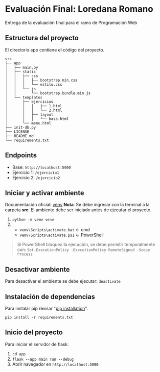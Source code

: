 # Evaluación Final: Loredana Romano
Entrega de la evaluación final para el ramo de Programación Web

## Estructura del proyecto

El directorio app contiene el código del proyecto.

```
src
├── app
│   ├── main.py
│   ├── static
│   │   ├── css
│   │   │   ├── bootstrap.min.css
│   │   │   └── estilo.css
│   │   └── js
│   │       └── bootstrap.bundle.min.js
│   └── templates
│       ├── ejercicios
│       │   │   ├── 1.html
│       │   │   └── 2.html
│       │   ├── layout
│       │   │   └── base.html
│       └── menu.html
├── init-db.py
├── LICENSE
├── README.md
└── requirements.txt
```

## Endpoints
- Base: `http://localhost:5000`
- Ejercicio 1: `/ejercicio1`
- Ejercicio 2: `/ejercicio2`

## Iniciar y activar ambiente
Documentación oficial: [venv](https://docs.python.org/3/library/venv.html)
**Nota**: Se debe ingresar con la terminal a la carpeta **src**.
El ambiente debe ser iniciado antes de ejecutar el proyecto.
1. `python -m venv venv`
2.
    - `venv\Scripts\activate.bat` <- cmd
    - `venv\Scripts\activate.ps1` <- PowerShell

> Si PowerShell bloquea la ejecución, se debe permitir temporalmente con:
`Set-ExecutionPolicy -ExecutionPolicy RemoteSigned -Scope Process`

## Desactivar ambiente
Para desactivar el ambiente se debe ejecutar: `deactivate`

## Instalación de dependencias
Para instalar pip revisar "[pip installation](https://pip.pypa.io/en/stable/installation/#installation)".

`pip install -r requirements.txt`

## Inicio del proyecto
Para iniciar el servidor de flask:
1. `cd app`
2. `flask --app main run --debug`
3. Abrir navegador en `http://localhost:5000`